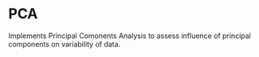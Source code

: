# PCA
Implements Principal Comonents Analysis to assess influence of principal components on variability of data. 
